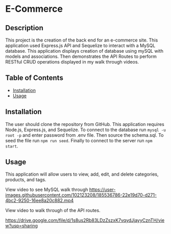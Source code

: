 # E-Commerce

## Description 
This project is the creation of the back end for an e-commerce site. This application used Express.js API and Sequelize to interact with a MySQL database. This application displays creation of database using mySQL with models and associations. Then demonstrates the API Routes to perform RESTful CRUD operations displayed in my walk through videos.

## Table of Contents
* [Installation](#installation)
* [Usage](#usage)

## Installation 
The user should clone the repository from GitHub. This application requires Node.js, Express.js, and Sequelize. To connect to the database run `mysql -u root -p` and enter password from .env file. Then source the schema.sql. To seed the file run `npm run seed`. Finally to connect to the server run `npm start`. 

## Usage 
This application will allow users to view, add, edit, and delete categories, products, and tags.

View video to see MySQL walk through
[
https://user-images.githubusercontent.com/102123208/185536786-22e19d70-d271-4bc2-9250-16ee8a20c882.mp4
](https://drive.google.com/file/d/18sK-yRKFtUk5sikDzyDlzh3Hs3WiPiV5/view?usp=sharing)

View video to walk through of the API routes.

https://drive.google.com/file/d/1s8us2Rb83LDzZszxK7vqydJjayyCznTH/view?usp=sharing
